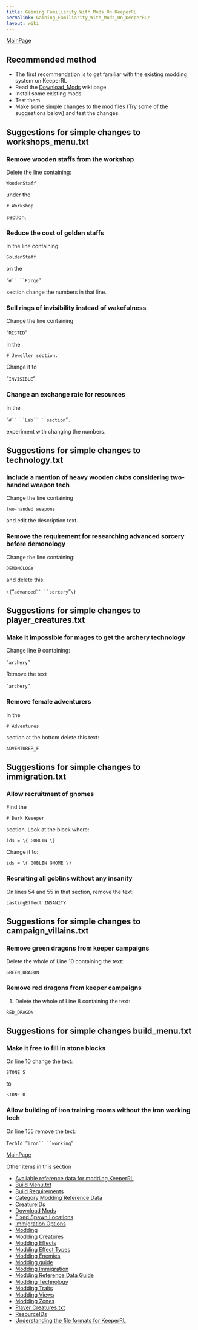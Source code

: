 ```yaml
---
title: Gaining Familiarity With Mods On KeeperRL
permalink: Gaining_Familiarity_With_Mods_On_KeeperRL/
layout: wiki
---
```


[MainPage](/keeperrl_wiki/ "wikilink")

Recommended method
------------------

-   The first recommendation is to get familiar with the existing
    modding system on KeeperRL
-   Read the [Download\_Mods](/keeperrl_wiki/Download_Mods "wikilink") wiki page
-   Install some existing mods
-   Test them
-   Make some simple changes to the mod files (Try some of the
    suggestions below) and test the changes.

Suggestions for simple changes to workshops\_menu.txt
-----------------------------------------------------

### Remove wooden staffs from the workshop

Delete the line containing:

`WoodenStaff`

under the

`# Workshop`

section.

### Reduce the cost of golden staffs

In the line containing

`GoldenStaff`

on the

“`#`` ``Forge`”

section change the numbers in that line.

### Sell rings of invisibility instead of wakefulness

Change the line containing

“`RESTED`”

in the

`# Jeweller section.`

Change it to

“`INVISIBLE`”

### Change an exchange rate for resources

In the

“`#`` ``Lab`` ``section`”`.`

experiment with changing the numbers.

Suggestions for simple changes to technology.txt
------------------------------------------------

### Include a mention of heavy wooden clubs considering two-handed weapon tech

Change the line containing

`two-handed weapons`

and edit the description text.

### Remove the requirement for researching advanced sorcery before demonology

Change the line containing:

`DEMONOLOGY`

and delete this:

`\{`“`advanced`` ``sorcery`”`\}`

Suggestions for simple changes to player\_creatures.txt
-------------------------------------------------------

### Make it impossible for mages to get the archery technology

Change line 9 containing:

“`archery`”

Remove the text

“`archery`”

### Remove female adventurers

In the

`# Adventures`

section at the bottom delete this text:

`ADVENTURER_F`

Suggestions for simple changes to immigration.txt
-------------------------------------------------

### Allow recruitment of gnomes

Find the

`# Dark Keeeper`

section. Look at the block where:

`ids = \{ GOBLIN \}`

Change it to:

`ids = \{ GOBLIN GNOME \}`

### Recruiting all goblins without any insanity

On lines 54 and 55 in that section, remove the text:

`LastingEffect INSANITY`

Suggestions for simple changes to campaign\_villains.txt
--------------------------------------------------------

### Remove green dragons from keeper campaigns

Delete the whole of Line 10 containing the text:

`GREEN_DRAGON`

### Remove red dragons from keeper campaigns

1.  Delete the whole of Line 8 containing the text:

`RED_DRAGON`

Suggestions for simple changes build\_menu.txt
----------------------------------------------

### Make it free to fill in stone blocks

On line 10 change the text:

`STONE 5`

to

`STONE 0`

### Allow building of iron training rooms without the iron working tech

On line 155 remove the text:

`TechId `“`iron`` ``working`”

[MainPage](/keeperrl_wiki/ "wikilink")

Other items in this section
-    [Available reference data for modding KeeperRL](/keeperrl_wiki/Available_Reference_Data_For_Modding_KeeperRL "wikilink")
-    [Build Menu.txt](/keeperrl_wiki/Build_Menu.txt "wikilink")
-    [Build Requirements](/keeperrl_wiki/Build_Requirements "wikilink")
-    [Category Modding Reference Data](/keeperrl_wiki/Category_Modding_Reference_Data "wikilink")
-    [CreatureIDs](/keeperrl_wiki/CreatureIDs "wikilink")
-    [Download Mods](/keeperrl_wiki/Download_Mods "wikilink")
-    [Fixed Spawn Locations](/keeperrl_wiki/Fixed_Spawn_Locations "wikilink")
-    [Immigration Options](/keeperrl_wiki/Immigration_Options "wikilink")
-    [Modding](/keeperrl_wiki/Modding "wikilink")
-    [Modding Creatures](/keeperrl_wiki/Modding_Creatures "wikilink")
-    [Modding Effects](/keeperrl_wiki/Modding_Effects "wikilink")
-    [Modding Effect Types](/keeperrl_wiki/Modding_Effect_Types "wikilink")
-    [Modding Enemies](/keeperrl_wiki/Modding_Enemies "wikilink")
-    [Modding guide](/keeperrl_wiki/Modding_Guide "wikilink")
-    [Modding Immigration](/keeperrl_wiki/Modding_Immigration "wikilink")
-    [Modding Reference Data Guide](/keeperrl_wiki/Modding_Reference_Data_Guide "wikilink")
-    [Modding Technology](/keeperrl_wiki/Modding_Technology "wikilink")
-    [Modding Traits](/keeperrl_wiki/Modding_Traits "wikilink")
-    [Modding Views](/keeperrl_wiki/Modding_Views "wikilink")
-    [Modding Zones](/keeperrl_wiki/Modding_Zones "wikilink")
-    [Player Creatures.txt](/keeperrl_wiki/Player_Creatures.txt "wikilink")
-    [ResourceIDs](/keeperrl_wiki/ResourceIDs "wikilink")
-    [Understanding the file formats for KeeperRL](/keeperrl_wiki/Understanding_The_File_Formats_For_KeeperRL "wikilink")
